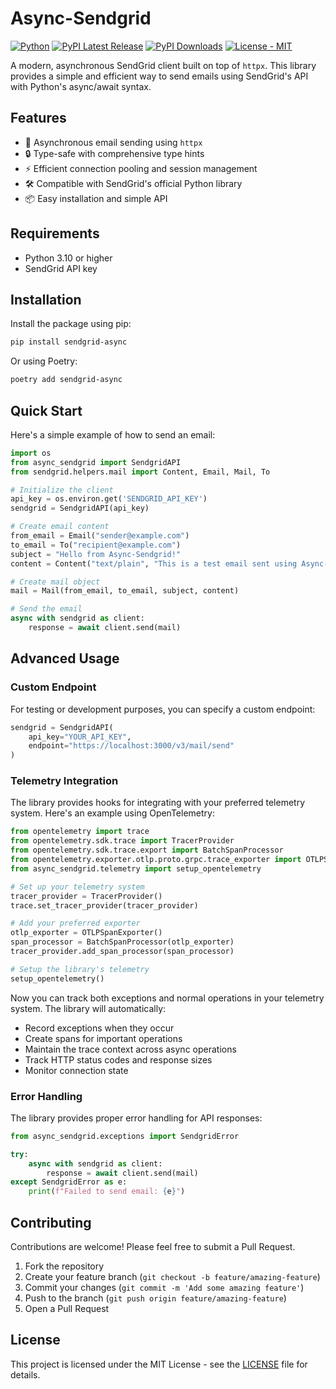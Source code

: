 # Async-Sendgrid

[![Python](https://img.shields.io/pypi/pyversions/sendgrid-async)](https://pypi.org/project/sendgrid-async/)
[![PyPI Latest Release](https://img.shields.io/pypi/v/sendgrid-async.svg)](https://pypi.org/project/sendgrid-async/)
[![PyPI Downloads](https://img.shields.io/pypi/dm/sendgrid-async.svg?label=PyPI%20downloads)](https://pypi.org/project/sendgrid-async/)
[![License - MIT](https://img.shields.io/pypi/l/async_sendgrid.svg)](https://github.com/sensodevices/async_sendgrid/blob/main/LICENSE)

A modern, asynchronous SendGrid client built on top of `httpx`. This library provides a simple and efficient way to send emails using SendGrid's API with Python's async/await syntax.

## Features

- 🚀 Asynchronous email sending using `httpx`
- 🔒 Type-safe with comprehensive type hints
- ⚡️ Efficient connection pooling and session management
- 🛠️ Compatible with SendGrid's official Python library
- 📦 Easy installation and simple API

## Requirements

- Python 3.10 or higher
- SendGrid API key

## Installation

Install the package using pip:

```bash
pip install sendgrid-async
```

Or using Poetry:

```bash
poetry add sendgrid-async
```

## Quick Start

Here's a simple example of how to send an email:

```python
import os
from async_sendgrid import SendgridAPI
from sendgrid.helpers.mail import Content, Email, Mail, To

# Initialize the client
api_key = os.environ.get('SENDGRID_API_KEY')
sendgrid = SendgridAPI(api_key)

# Create email content
from_email = Email("sender@example.com")
to_email = To("recipient@example.com")
subject = "Hello from Async-Sendgrid!"
content = Content("text/plain", "This is a test email sent using Async-Sendgrid.")

# Create mail object
mail = Mail(from_email, to_email, subject, content)

# Send the email
async with sendgrid as client:
    response = await client.send(mail)
```

## Advanced Usage

### Custom Endpoint

For testing or development purposes, you can specify a custom endpoint:

```python
sendgrid = SendgridAPI(
    api_key="YOUR_API_KEY",
    endpoint="https://localhost:3000/v3/mail/send"
)
```

### Telemetry Integration

The library provides hooks for integrating with your preferred telemetry system. Here's an example using OpenTelemetry:

```python
from opentelemetry import trace
from opentelemetry.sdk.trace import TracerProvider
from opentelemetry.sdk.trace.export import BatchSpanProcessor
from opentelemetry.exporter.otlp.proto.grpc.trace_exporter import OTLPSpanExporter
from async_sendgrid.telemetry import setup_opentelemetry

# Set up your telemetry system
tracer_provider = TracerProvider()
trace.set_tracer_provider(tracer_provider)

# Add your preferred exporter
otlp_exporter = OTLPSpanExporter()
span_processor = BatchSpanProcessor(otlp_exporter)
tracer_provider.add_span_processor(span_processor)

# Setup the library's telemetry
setup_opentelemetry()
```

Now you can track both exceptions and normal operations in your telemetry system. The library will automatically:
- Record exceptions when they occur
- Create spans for important operations
- Maintain the trace context across async operations
- Track HTTP status codes and response sizes
- Monitor connection state

### Error Handling

The library provides proper error handling for API responses:

```python
from async_sendgrid.exceptions import SendgridError

try:
    async with sendgrid as client:
        response = await client.send(mail)
except SendgridError as e:
    print(f"Failed to send email: {e}")
```

## Contributing

Contributions are welcome! Please feel free to submit a Pull Request.

1. Fork the repository
2. Create your feature branch (`git checkout -b feature/amazing-feature`)
3. Commit your changes (`git commit -m 'Add some amazing feature'`)
4. Push to the branch (`git push origin feature/amazing-feature`)
5. Open a Pull Request

## License

This project is licensed under the MIT License - see the [LICENSE](LICENSE) file for details.